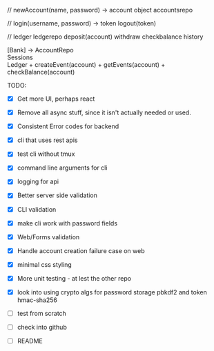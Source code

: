 
// 
newAccount(name, password) -> account object
accountsrepo

//
login(username, password) -> token
logout(token)


// ledger
ledgerepo
deposit(account)
withdraw
checkbalance
history


[Bank] -> AccountRepo
       \
        Sessions
       \
        Ledger
          + createEvent(account)
          + getEvents(account)
          + checkBalance(account)


TODO:
  * [x] Get more UI, perhaps react
  * [x] Remove all async stuff, since it isn't actually needed or used.
  * [x] Consistent Error codes for backend
  * [x] cli that uses rest apis
  * [x] test cli without tmux
  * [x] command line arguments for cli
  * [x] logging for api
  * [x] Better server side validation
  * [x] CLI validation
  * [x] make cli work with password fields
  * [x] Web/Forms validation
  * [x] Handle account creation failure case on web
  * [x] minimal css styling
  * [x] More unit testing - at lest the other repo
  * [x] look into using crypto algs for password storage pbkdf2 and token hmac-sha256
  * [ ] test from scratch
  * [ ] check into github
  * [ ] README

